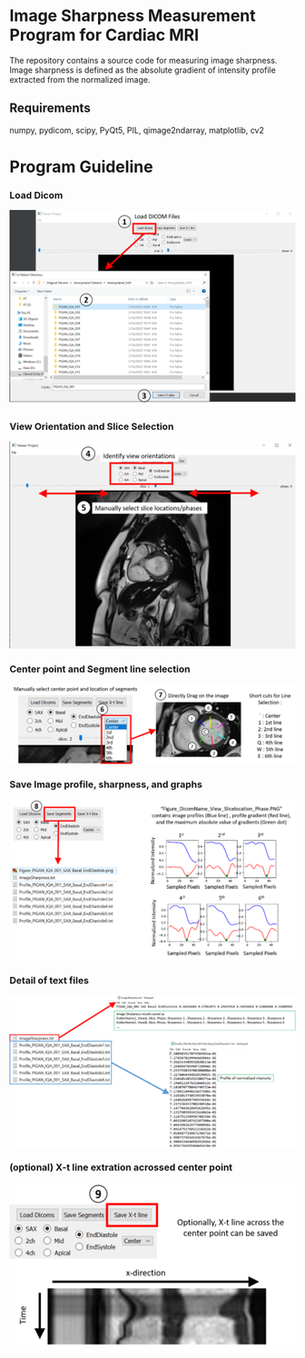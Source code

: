 
# Image Sharpness Measurement Program for Cardiac MRI

The repository contains a source code for measuring image sharpness. Image sharpness is defined as the absolute gradient of intensity profile extracted from the normalized image.


## Requirements
numpy, pydicom, scipy, PyQt5, PIL, qimage2ndarray, matplotlib, cv2


# Program Guideline
### Load Dicom 
![alt text](https://github.com/HMS-CardiacMR/ImageSharpenessMeasurement/blob/main/pics/Picture1.png?raw=true)

### View Orientation and Slice Selection
![alt text](https://github.com/HMS-CardiacMR/ImageSharpenessMeasurement/blob/main/pics/Picture2.png?raw=true)

### Center point and Segment line selection
![alt text](https://github.com/HMS-CardiacMR/ImageSharpenessMeasurement/blob/main/pics/Picture3.png?raw=true)

### Save Image profile, sharpness, and graphs
![alt text](https://github.com/HMS-CardiacMR/ImageSharpenessMeasurement/blob/main/pics/Picture4.png?raw=true)


### Detail of text files
![alt text](https://github.com/HMS-CardiacMR/ImageSharpenessMeasurement/blob/main/pics/Picture5.png?raw=true)

### (optional) X-t line extration acrossed center point 
![alt text](https://github.com/HMS-CardiacMR/ImageSharpenessMeasurement/blob/main/pics/Picture6.png?raw=true)
